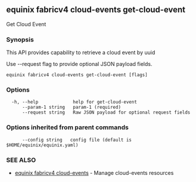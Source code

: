## equinix fabricv4 cloud-events get-cloud-event

Get Cloud Event

### Synopsis

This API provides capability to retrieve a cloud event by uuid

Use --request flag to provide optional JSON payload fields.

```
equinix fabricv4 cloud-events get-cloud-event [flags]
```

### Options

```
  -h, --help             help for get-cloud-event
      --param-1 string   param-1 (required)
      --request string   Raw JSON payload for optional request fields
```

### Options inherited from parent commands

```
      --config string   config file (default is $HOME/equinix/equinix.yaml)
```

### SEE ALSO

* [equinix fabricv4 cloud-events](equinix_fabricv4_cloud-events.md)	 - Manage cloud-events resources

